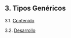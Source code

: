 ## 3. Tipos Genéricos

3.1. [Contenido](./Capitulos/3_Tipos_Genericos/3_1_Contenido.md)

3.2. [Desarrollo](./Capitulos/3_Tipos_Genericos/3_2_Desarrollo.md)
